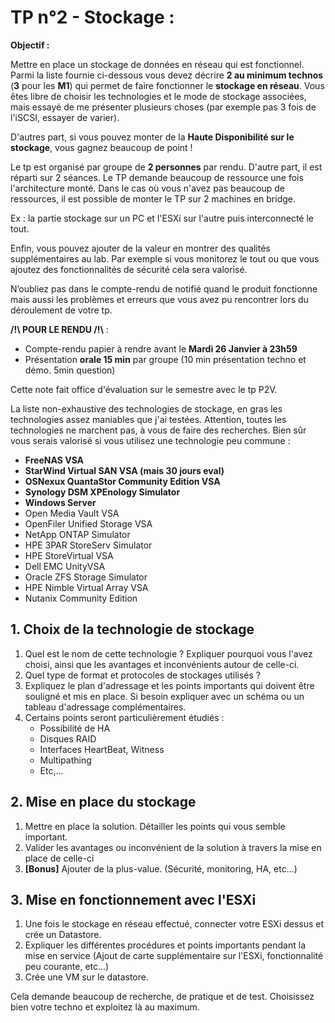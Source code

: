 # TP n°2 - Stockage :

**Objectif :** 

Mettre en place un stockage de données en réseau qui est fonctionnel. Parmi la liste fournie ci-dessous vous devez décrire **2 au minimum technos** (**3** pour les **M1**) qui permet de faire fonctionner le **stockage en réseau**. Vous êtes libre de choisir les technologies et le mode de stockage associées, mais essayé de me présenter plusieurs choses (par exemple pas 3 fois de l'iSCSI, essayer de varier).

D'autres part, si vous pouvez monter de la **Haute Disponibilité sur le stockage**, vous gagnez beaucoup de point !

Le tp est organisé par groupe de **2 personnes** par rendu. D'autre part, il est réparti sur 2 séances. Le TP demande beaucoup de ressource une fois l'architecture monté. Dans le cas où vous n'avez pas beaucoup de ressources, il est possible de monter le TP sur 2 machines en bridge. 

Ex : la partie stockage sur un PC et l'ESXi sur l'autre puis interconnecté le tout.

Enfin, vous pouvez ajouter de la valeur en montrer des qualités supplémentaires au lab. Par exemple si vous monitorez le tout ou que vous ajoutez des fonctionnalités de sécurité cela sera valorisé.

N’oubliez pas dans le compte-rendu de notifié quand le produit fonctionne mais aussi les problèmes et erreurs que vous avez pu rencontrer lors du déroulement de votre tp. 

**/!\ POUR LE RENDU /!\\** : 
- Compte-rendu papier à rendre avant le **Mardi 26 Janvier à 23h59**
- Présentation **orale 15 min** par groupe (10 min présentation techno et démo. 5min question)

Cette note fait office d'évaluation sur le semestre avec le tp P2V.

La liste non-exhaustive des technologies de stockage, en gras les technologies assez maniables que j'ai testées. Attention, toutes les technologies ne marchent pas, à vous de faire des recherches. Bien sûr vous serais valorisé si vous utilisez une technologie peu commune :

- **FreeNAS VSA** 
- **StarWind Virtual SAN VSA (mais 30 jours eval)** 
- **OSNexux QuantaStor Community Edition VSA**  
- **Synology DSM XPEnology Simulator** 
- **Windows Server**
- Open Media Vault VSA 
- OpenFiler Unified Storage VSA 
- NetApp ONTAP Simulator 
- HPE 3PAR StoreServ Simulator
- HPE StoreVirtual VSA 
- Dell EMC UnityVSA  
- Oracle ZFS Storage Simulator 
- HPE Nimble Virtual Array VSA 
- Nutanix Community Edition  

## 1. Choix de la technologie de stockage

1. Quel est le nom de cette technologie ? Expliquer pourquoi vous l'avez choisi, ainsi que les avantages et inconvénients autour de celle-ci.
2. Quel type de format et protocoles de stockages utilisés ?
3. Expliquez le plan d'adressage et les points importants qui doivent être souligné et mis en place. Si besoin expliquer avec un schéma ou un tableau d'adressage complémentaires. 
4. Certains points seront particulièrement étudiés :
    - Possibilité de HA
    - Disques RAID
    - Interfaces HeartBeat, Witness
    - Multipathing
    - Etc,...

## 2. Mise en place du stockage

1. Mettre en place la solution. Détailler les points qui vous semble important.
2. Valider les avantages ou inconvénient de la solution à travers la mise en place de celle-ci
3. **[Bonus]** Ajouter de la plus-value. (Sécurité, monitoring, HA, etc...)

## 3. Mise en fonctionnement avec l'ESXi

1. Une fois le stockage en réseau effectué, connecter votre ESXi dessus et crée un Datastore. 
2. Expliquer les différentes procédures et points importants pendant la mise en service (Ajout de carte supplémentaire sur l'ESXi, fonctionnalité peu courante, etc...) 
3. Crée une VM sur le datastore.

Cela demande beaucoup de recherche, de pratique et de test. Choisissez bien votre techno et exploitez là au maximum.
